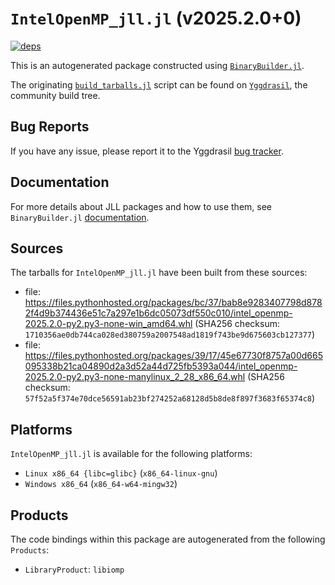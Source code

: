 # `IntelOpenMP_jll.jl` (v2025.2.0+0)

[![deps](https://juliahub.com/docs/IntelOpenMP_jll/deps.svg)](https://juliahub.com/ui/Packages/General/IntelOpenMP_jll/)

This is an autogenerated package constructed using [`BinaryBuilder.jl`](https://github.com/JuliaPackaging/BinaryBuilder.jl).

The originating [`build_tarballs.jl`](https://github.com/JuliaPackaging/Yggdrasil/blob/406a17127df9629d4846c573d14a587d3014e82a/I/IntelOpenMP/build_tarballs.jl) script can be found on [`Yggdrasil`](https://github.com/JuliaPackaging/Yggdrasil/), the community build tree.

## Bug Reports

If you have any issue, please report it to the Yggdrasil [bug tracker](https://github.com/JuliaPackaging/Yggdrasil/issues).

## Documentation

For more details about JLL packages and how to use them, see `BinaryBuilder.jl` [documentation](https://docs.binarybuilder.org/stable/jll/).

## Sources

The tarballs for `IntelOpenMP_jll.jl` have been built from these sources:

* file: https://files.pythonhosted.org/packages/bc/37/bab8e9283407798d8782f4d9b374436e51c7a297e1b6dc05073df550c010/intel_openmp-2025.2.0-py2.py3-none-win_amd64.whl (SHA256 checksum: `1710356ae0db744ca028ed380759a2007548ad1819f743be9d675603cb127377`)
* file: https://files.pythonhosted.org/packages/39/17/45e67730f8757a00d665095338b21ca04890d2a3d52a44d725fb5393a044/intel_openmp-2025.2.0-py2.py3-none-manylinux_2_28_x86_64.whl (SHA256 checksum: `57f52a5f374e70dce56591ab23bf274252a68128d5b8de8f897f3683f65374c8`)

## Platforms

`IntelOpenMP_jll.jl` is available for the following platforms:

* `Linux x86_64 {libc=glibc}` (`x86_64-linux-gnu`)
* `Windows x86_64` (`x86_64-w64-mingw32`)

## Products

The code bindings within this package are autogenerated from the following `Products`:

* `LibraryProduct`: `libiomp`
